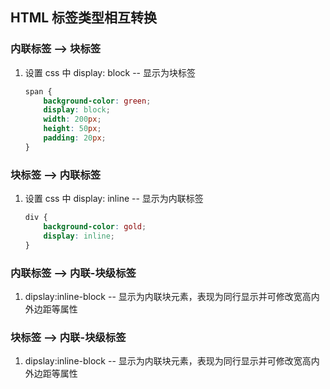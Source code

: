 ## HTML 标签类型相互转换

### 内联标签 --> 块标签

1. 设置 css 中 display: block  -- 显示为块标签

   ```css
   span {
       background-color: green;
       display: block;
       width: 200px;
       height: 50px;
       padding: 20px;
   }
   ```



### 块标签 --> 内联标签

1. 设置 css 中 display: inline  -- 显示为内联标签

   ```css
   div {
       background-color: gold;
       display: inline;
   }
   ```



### 内联标签 --> 内联-块级标签

1. dipslay:inline-block -- 显示为内联块元素，表现为同行显示并可修改宽高内外边距等属性



### 块标签 --> 内联-块级标签

1. dipslay:inline-block -- 显示为内联块元素，表现为同行显示并可修改宽高内外边距等属性

